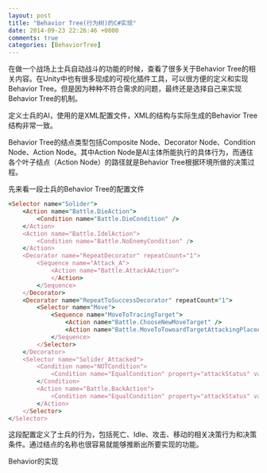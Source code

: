 ```yaml
---
layout: post
title: "Behavior Tree(行为树)的C#实现"
date: 2014-09-23 22:26:46 +0800
comments: true
categories: [BehaviorTree]
---
```

在做一个战场上士兵自动战斗的功能的时候，查看了很多关于Behavior Tree的相关内容。在Unity中也有很多现成的可视化插件工具，可以很方便的定义和实现Behavior Tree。但是因为种种不符合需求的问题，最终还是选择自己来实现Behavior Tree的机制。  

定义士兵的AI，使用的是XML配置文件，XML的结构与实际生成的Behavior Tree结构非常一致。

Behavior Tree的结点类型包括Composite Node、Decorator Node、Condition Node、Action Node。其中Action Node是AI主体所能执行的具体行为，而通往各个叶子结点（Action Node）的路径就是Behavior Tree根据环境所做的决策过程。

先来看一段士兵的Behavior Tree的配置文件

``` ruby Solider Behavior Tree
<Selector name="Solider">
	<Action name="Battle.DieAction">
		<Condition name="Battle.DieCondition" />
	</Action>
	<Action name="Battle.IdelAction">
		<Condition name="Battle.NoEnemyCondition" />
	</Action>
	<Decorator name="RepeatDecorator" repeatCount="1">
		<Sequence name="Attack_A">
			<Action name="Battle.AttackAAction">
			</Action>
		</Sequence>
	</Decorator>
	<Decorator name="RepeatToSuccessDecorator" repeatCount="1">
		<Selector name="Move">
			<Sequence name="MoveToTracingTarget">
				<Action name="Battle.ChooseNewMoveTarget" />
				<Action name="Battle.MoveToTowoardTargetAttackingPlaceAction" />
			</Sequence>
		</Selector>
	</Decorator>
	<Selector name="Solider_Attacked">
		<Condition name="NOTCondition">
			<Condition name="EqualCondition" property="attackStatus" value="0" />
		</Condition>
		<Action name="Battle.BackAction">
			<Condition name="EqualCondition" property="attackStatus" value="2" />
		</Action>
	</Selector>
</Selector>
```

这段配置定义了士兵的行为，包括死亡、Idle、攻击、移动的相关决策行为和决策条件。通过结点的名称也很容易就能够推断出所要实现的功能。  

Behavior的实现


